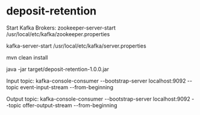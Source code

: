 # deposit-retention

Start Kafka Brokers: zookeeper-server-start /usr/local/etc/kafka/zookeeper.properties

kafka-server-start /usr/local/etc/kafka/server.properties

mvn clean install

java -jar target/deposit-retention-1.0.0.jar

Input topic: kafka-console-consumer --bootstrap-server localhost:9092 --topic event-input-stream --from-beginning

Output topic: kafka-console-consumer --bootstrap-server localhost:9092 --topic offer-output-stream --from-beginning
